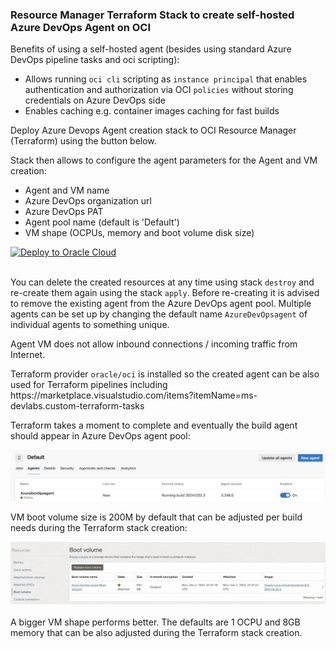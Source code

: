 
### Resource Manager Terraform Stack to create self-hosted Azure DevOps Agent on OCI

Benefits of using a self-hosted agent (besides using standard Azure DevOps pipeline tasks and oci scripting):
<ul>
    <li>Allows running <code>oci cli</code> scripting as <code>instance principal</code> that enables authentication and authorization via OCI <code>policies</code> without storing credentials on Azure DevOps side</li>
    <li>Enables caching e.g. container images caching for fast builds</li>
</ul>

Deploy Azure Devops Agent creation stack to OCI Resource Manager (Terraform) using the button below.
<p>
Stack then allows to configure the agent parameters for the Agent and VM creation:
<ul>
    <li>Agent and VM name</li>
    <li>Azure DevOps organization url</li>
    <li>Azure DevOps PAT</li>
    <li>Agent pool name (default is 'Default')</li>
    <li>VM shape (OCPUs, memory and boot volume disk size)</li>
</ul>
<p>

[![Deploy to Oracle Cloud](https://oci-resourcemanager-plugin.plugins.oci.oraclecloud.com/latest/deploy-to-oracle-cloud.svg)](https://cloud.oracle.com/resourcemanager/stacks/create?zipUrl=https://github.com/mikarinneoracle/Azure-DevOps-Agent-OCI-setup/releases/download/latest/azure-agent-stack.zip)

<p>
<br>
You can delete the created resources at any time using stack <code>destroy</code> and re-create them again using the stack <code>apply</code>. Before re-creating it is advised to remove the existing agent from the Azure DevOps agent pool. Multiple
agents can be set up by changing the default name <code>AzureDevOpsagent</code> of individual agents to something unique.
<p>
Agent VM does not allow inbound connections / incoming traffic from Internet.
<p>
Terraform provider <code>oracle/oci</code> is installed so the created agent can be also used for Terraform pipelines including https://marketplace.visualstudio.com/items?itemName=ms-devlabs.custom-terraform-tasks 
<p>

Terraform takes a moment to complete and eventually the build agent should appear in Azure DevOps agent pool:
<p>
<img src="azure-devops-agent.jpg" width="1200" />
<p>

VM boot volume size is 200M by default that can be adjusted per build needs during the Terraform stack creation:
<p>
<img src="azure-devops-agent-vm.jpg" width="1200" />
<br>
<br>
A bigger VM shape performs better. The defaults are 1 OCPU and 8GB memory that can be also adjusted during the Terraform stack creation.
<p>
